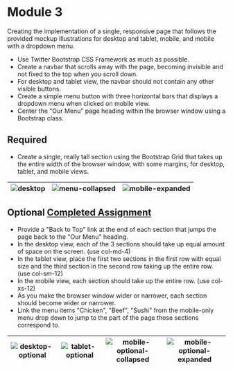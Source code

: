 # Module 3
Creating the implementation of a single, responsive page that follows the provided mockup illustrations for desktop and tablet, mobile, and mobile with a dropdown menu.  
- Use Twitter Bootstrap CSS Framework as much as possible.
- Create a navbar that scrolls away with the page, becoming invisible and not fixed to the top when you scroll down.
- For desktop and tablet view, the navbar should not contain any other visible buttons.
- Create a simple menu button with three horizontal bars that displays a dropdown menu when clicked on mobile view.
- Center the "Our Menu" page heading within the browser window using a Bootstrap class.
## Required 
- Create a single, really tall section using the Bootstrap Grid that takes up the entire width of the browser window, with some margins, for desktop, tablet, and mobile views.
  
![desktop](https://github.com/user-attachments/assets/2a1fde0c-5009-4637-8589-a6591f695093) |![menu-collapsed](https://github.com/user-attachments/assets/9163bbab-4f1e-4f55-8a44-f18e91bf1343) |![mobile-expanded](https://github.com/user-attachments/assets/fef7ac98-b2d0-4fa9-8401-ffe8ccee1e18)
--- | --- | --- |  
## Optional [Completed Assignment](https://cailynp.github.io/HTML-CSS-and-Javascript/Module%203/) 
- Provide a "Back to Top" link at the end of each section that jumps the page back to the "Our Menu" heading.
- In the desktop view, each of the 3 sections should take up equal amount of space on the screen. (use col-md-4)
- In the tablet view, place the first two sections in the first row with equal size and the third section in the second row taking up the entire row. (use col-sm-12)
- In the mobile view, each section should take up the entire row. (use col-xs-12)
- As you make the browser window wider or narrower, each section should become wider or narrower.
- Link the menu items "Chicken", "Beef", "Sushi" from the mobile-only menu drop down to jump to the part of the page those sections correspond to.
  
![desktop-optional](https://github.com/user-attachments/assets/9629ce97-f70d-419c-8210-fe2b88bb0d30) |![tablet-optional](https://github.com/user-attachments/assets/cb963caf-c8fd-45a5-b69b-4e0cc3f4c6a7) |![mobile-optional-collapsed](https://github.com/user-attachments/assets/14954be7-ce55-4fb1-85f3-66365e9363a8) |![mobile-optional-expanded](https://github.com/user-attachments/assets/0c69c843-28bc-4fe4-9a46-62ef9e848c47)
--- | --- | --- | --- |
